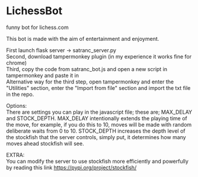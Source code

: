 # LichessBot
funny bot for lichess.com

This bot is made with the aim of entertainment and enjoyment.

First launch flask server -> satranc_server.py<br>
Second, download tampermonkey plugin (in my experience it works fine for chrome)<br>
Third, copy the code from satranc_bot.js and open a new script in tampermonkey and paste it in<br>
Alternative way for the third step, open tampermonkey and enter the "Utilities" section, enter the "Import from file" section and import the txt file in the repo.

Options:<br>
There are settings you can play in the javascript file; these are; MAX_DELAY and STOCK_DEPTH. MAX_DELAY intentionally extends the playing time of the move, for example, if you do this to 10, moves will be made with random deliberate waits from 0 to 10. STOCK_DEPTH increases the depth level of the stockfish that the server controls, simply put, it determines how many moves ahead stockfish will see.

EXTRA:<br>
You can modify the server to use stockfish more efficiently and powerfully by reading this link https://pypi.org/project/stockfish/
